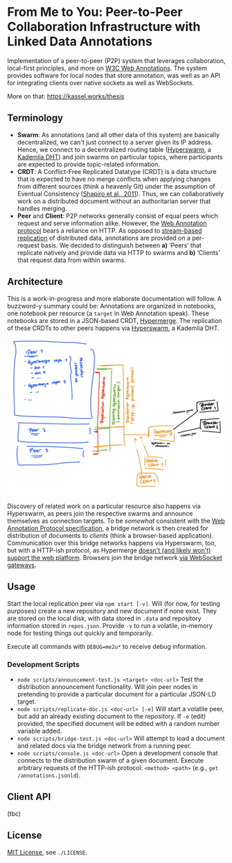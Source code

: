 # From Me to You: Peer-to-Peer Collaboration Infrastructure with Linked Data Annotations

Implementation of a peer-to-peer (P2P) system that leverages collaboration, local-first principles, and more on [W3C Web Annotations](https://www.w3.org/TR/annotation-model/). The system provides software for local nodes that store annotation, was well as an API for integrating clients over native sockets as well as WebSockets.

More on that: https://kassel.works/thesis

## Terminology

- **Swarm**: As annotations (and all other data of this system) are basically decentralized, we can't just connect to a server given its IP address. Hence, we connect to a decentralized routing table ([Hyperswarm](https://github.com/hyperswarm/hyperswarm), a [Kademlia DHT](https://en.wikipedia.org/wiki/Kademlia)) and join swarms on particular topics, where participants are expected to provide topic-related information.
- **CRDT**: A Conflict-Free Replicated Datatype (CRDT) is a data structure that is expected to have no merge conflicts when applying changes from different sources (think a heavenly Git) under the assumption of Eventual Consistency ([Shapiro et al., 2011](https://hal.inria.fr/hal-00932836/file/CRDTs_SSS-2011.pdf)). Thus, we can collaboratively work on a distributed document without an authoritarian server that handles merging.
- **Peer** and **Client**: P2P networks generally consist of equal peers which request and serve information alike. However, the [Web Annotation protocol](https://www.w3.org/TR/annotation-protocol/) bears a reliance on HTTP. As opposed to [stream-based replication](https://github.com/mafintosh/hyperdb/issues/153) of distributed data, annotations are provided on a per-request basis. We decided to distinguish between **a)** ‘Peers’ that replicate natively and provide data via HTTP to swarms and **b)** ‘Clients’ that request data from within swarms.

## Architecture

This is a work-in-progress and more elaborate documentation will follow. A buzzword-y summary could be: Annotations are organized in notebooks, one notebook per resource (a `target` in Web Annotation speak). These notebooks are stored in a JSON-based CRDT, [Hypermerge](https://github.com/automerge/hypermerge). The replication of these CRDTs to other peers happens via [Hyperswarm](https://github.com/hyperswarm/hyperswarm), a Kademlia DHT.

![From Me to You Architecture](/architecture.jpg)

Discovery of related work on a particular resource also happens via Hyperswarm, as peers join the respective swarms and announce themselves as connection targets. To be _somewhat_ consistent with the [Web Annotation Protocol specification](https://www.w3.org/TR/annotation-protocol/), a bridge network is then created for distribution of documents to _clients_ (think a browser-based application). Communication over this bridge networks happens via Hyperswarm, too, but with a HTTP-ish protocol, as Hypermerge [doesn't (and likely won't) support the web platform](https://github.com/automerge/hypermerge/issues/3). Browsers join the bridge network [via WebSocket gateways](https://github.com/falafeljan/hyperswarm-ws).

## Usage

Start the local replication peer via `npm start [-v]`. Will (for now, for testing purposes) create a new repository and new document if none exist. They are stored on the local disk, with data stored in `.data` and repository information stored in `repos.json`. Provide `-v` to run a volatile, in-memory node for testing things out quickly and temporarily.

Execute all commands with `DEBUG=me2u*` to receive debug information.

### Development Scripts

- `node scripts/announcement-test.js <target> <doc-url>` Test the distribution announcement functionality. Will join peer nodes in pretending to provide a particular document for a particular JSON-LD target.
- `node scripts/replicate-doc.js <doc-url> [-e]` Will start a volatile peer, but add an already existing document to the repository. If `-e` (edit) provided, the specified document will be edited with a random number variable added.
- `node scripts/bridge-test.js <doc-url>` Will attempt to load a document and related docs via the bridge network from a running peer.
- `node scripts/console.js <doc-url>` Open a development console that connects to the distribution swarm of a given document. Execute arbitrary requests of the HTTP-ish protocol: `<method> <path>` (e.g., `get /annotations.jsonld`).

## Client API

(tbc)

## License

[MIT License](/LICENSE), see `./LICENSE`.
